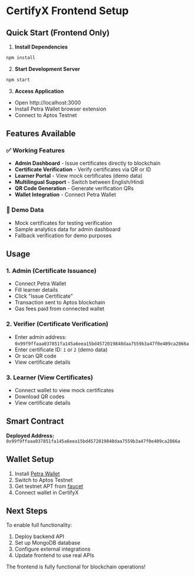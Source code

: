 # CertifyX Frontend Setup

## Quick Start (Frontend Only)

1. **Install Dependencies**
```bash
npm install
```

2. **Start Development Server**
```bash
npm start
```

3. **Access Application**
- Open http://localhost:3000
- Install Petra Wallet browser extension
- Connect to Aptos Testnet

## Features Available

### ✅ Working Features
- **Admin Dashboard** - Issue certificates directly to blockchain
- **Certificate Verification** - Verify certificates via QR or ID
- **Learner Portal** - View mock certificates (demo data)
- **Multilingual Support** - Switch between English/Hindi
- **QR Code Generation** - Generate verification QRs
- **Wallet Integration** - Connect Petra Wallet

### 📝 Demo Data
- Mock certificates for testing verification
- Sample analytics data for admin dashboard
- Fallback verification for demo purposes

## Usage

### 1. Admin (Certificate Issuance)
- Connect Petra Wallet
- Fill learner details
- Click "Issue Certificate"
- Transaction sent to Aptos blockchain
- Gas fees paid from connected wallet

### 2. Verifier (Certificate Verification)
- Enter admin address: `0x99f9ffaaa037851fa145a6eea15bd4572019848daa7559b3a47f0e409ca2866a`
- Enter certificate ID: `1` or `2` (demo data)
- Or scan QR code
- View certificate details

### 3. Learner (View Certificates)
- Connect wallet to view mock certificates
- Download QR codes
- View certificate details

## Smart Contract

**Deployed Address:** `0x99f9ffaaa037851fa145a6eea15bd4572019848daa7559b3a47f0e409ca2866a`

## Wallet Setup

1. Install [Petra Wallet](https://petra.app/)
2. Switch to Aptos Testnet
3. Get testnet APT from [faucet](https://aptoslabs.com/testnet-faucet)
4. Connect wallet in CertifyX

## Next Steps

To enable full functionality:
1. Deploy backend API
2. Set up MongoDB database
3. Configure external integrations
4. Update frontend to use real APIs

The frontend is fully functional for blockchain operations!
